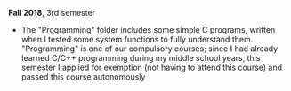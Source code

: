 **Fall 2018**, 3rd semester

- The "Programming" folder includes some simple C programs, written when I tested some system functions to fully understand them. "Programming" is one of our compulsory courses; since I had already learned C/C++ programming during my middle school years, this semester I applied for exemption (not having to attend this course) and passed this course autonomously

